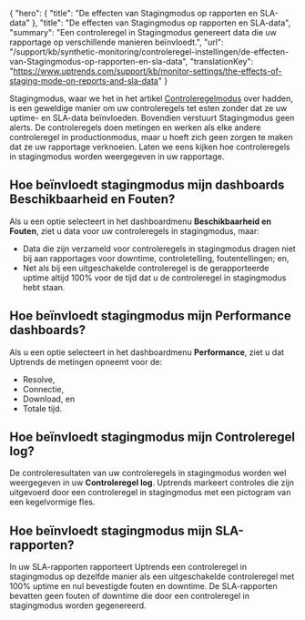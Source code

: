 {
  "hero": {
    "title": "De effecten van Stagingmodus op rapporten en SLA-data"
  },
  "title": "De effecten van Stagingmodus op rapporten en SLA-data",
  "summary": "Een controleregel in Stagingmodus genereert data die uw rapportage op verschillende manieren beïnvloedt.",
  "url": "/support/kb/synthetic-monitoring/controleregel-instellingen/de-effecten-van-Stagingmodus-op-rapporten-en-sla-data",
  "translationKey": "https://www.uptrends.com/support/kb/monitor-settings/the-effects-of-staging-mode-on-reports-and-sla-data"
}

Stagingmodus, waar we het in het artikel [Controleregelmodus](/support/kb/synthetic-monitoring/controleregel-instellingen/controleregelmodus) over hadden, is een geweldige manier om uw controleregels tet esten zonder dat ze uw uptime- en SLA-data beïnvloeden. Bovendien verstuurt Stagingmodus geen alerts. De controleregels doen metingen en werken als elke andere controleregel in productionmodus, maar u hoeft zich geen zorgen te maken dat ze uw rapportage verknoeien. Laten we eens kijken hoe controleregels in stagingmodus worden weergegeven in uw rapportage.

## Hoe beïnvloedt stagingmodus mijn dashboards Beschikbaarheid en Fouten?

Als u een optie selecteert in het dashboardmenu **Beschikbaarheid en Fouten**, ziet u data voor uw controleregels in stagingmodus, maar:

-   Data die zijn verzameld voor controleregels in stagingmodus dragen niet bij aan rapportages voor downtime, controletelling, foutentellingen; en,
-   Net als bij een uitgeschakelde controleregel is de gerapporteerde uptime altijd 100% voor de tijd dat u de controleregel in stagingmodus hebt staan.

## Hoe beïnvloedt stagingmodus mijn Performance dashboards?

Als u een optie selecteert in het dashboardmenu **Performance**, ziet u dat Uptrends de metingen opneemt voor de:

-   Resolve,
-   Connectie,
-   Download, en
-   Totale tijd.

## Hoe beïnvloedt stagingmodus mijn Controleregel log?

De controleresultaten van uw controleregels in stagingmodus worden wel weergegeven in uw **Controleregel log**. Uptrends markeert controles die zijn uitgevoerd door een controleregel in stagingmodus met een pictogram van een kegelvormige fles. 

## Hoe beïnvloedt stagingmodus mijn SLA-rapporten?

In uw SLA-rapporten rapporteert Uptrends een controleregel in stagingmodus op dezelfde manier als een uitgeschakelde controleregel met 100% uptime en nul bevestigde fouten en downtime. De SLA-rapporten bevatten geen fouten of downtime die door een controleregel in stagingmodus worden gegenereerd.
